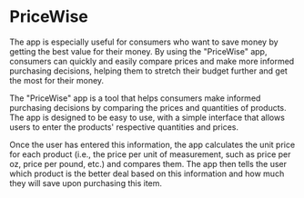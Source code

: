 # PriceWise
The app is especially useful for consumers who want to save money by getting the best value for their money. By using the "PriceWise" app, consumers can quickly and easily compare prices and make more informed purchasing decisions, helping them to stretch their budget further and get the most for their money.

The "PriceWise" app is a tool that helps consumers make informed purchasing decisions by comparing the prices and quantities of products. The app is designed to be easy to use, with a simple interface that allows users to enter the products' respective quantities and prices.

Once the user has entered this information, the app calculates the unit price for each product (i.e., the price per unit of measurement, such as price per oz, price per pound, etc.) and compares them. The app then tells the user which product is the better deal based on this information and how much they will save upon purchasing this item.
